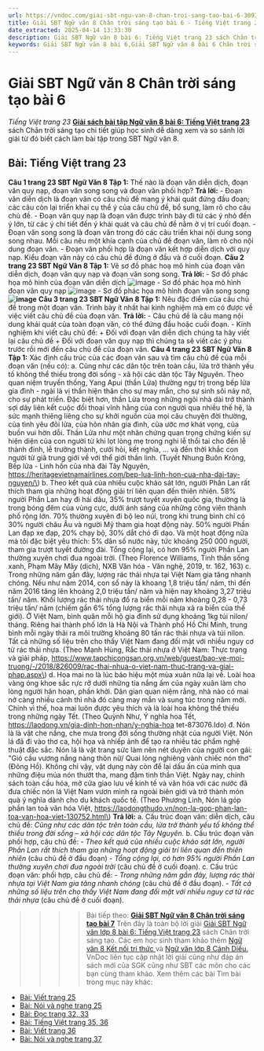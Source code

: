 ```yaml
---
url: https://vndoc.com/giai-sbt-ngu-van-8-chan-troi-sang-tao-bai-6-309390
title: Giải SBT Ngữ văn 8 Chân trời sáng tạo bài 6 - Tiếng Việt trang 23 - VnDoc.com
date_extracted: 2025-04-14 13:33:30
description: Giải SBT Ngữ văn 8 bài 6: Tiếng Việt trang 23 sách Chân trời sáng tạo có đáp án chi tiết cho các bạn cùng tham khảo.
keywords: Giải SBT Ngữ văn 8 bài 6,Giải SBT Ngữ văn 8 bài 6 Chân trời sáng tạo,Giải sách bài tập Ngữ văn CTST lớp 8,Ngữ văn lớp 8 Chân trời sáng tạo,giải bài tập ngữ văn lớp 8,bài Tiếng Việt trang 23,giải SBT ngữ văn 8 CTST trang 23
---
```


# Giải SBT Ngữ văn 8 Chân trời sáng tạo bài 6
 _Tiếng Việt trang 23_
**[Giải sách bài tập Ngữ văn 8 bài 6: Tiếng Việt trang 23](<https://vndoc.com/giai-sbt-ngu-van-8-chan-troi-sang-tao-bai-6-309390>)** sách Chân trời sáng tạo chi tiết giúp học sinh dễ dàng xem và so sánh lời giải từ đó biết cách làm bài tập trong SBT Ngữ văn 8.
## **Bài: Tiếng Việt trang 23**
**Câu 1 trang 23 SBT Ngữ Văn 8 Tập 1:** Thế nào là đoạn văn diễn dịch, đoạn văn quy nạp, đoạn văn song song và đoạn văn phối hợp?
**Trả lời:**
\- Đoạn văn diễn dịch là đoạn văn có câu chủ đề mang ý khái quát đứng đầu đoạn; các câu còn lại triển khai cụ thể ý của câu chủ đề, bổ sung, làm rõ cho câu chủ đề.
\- Đoạn văn quy nạp là đoạn văn được trình bày đi từ các ý nhỏ đến ý lớn, từ các ý chi tiết đến ý khái quát và câu chủ đề nằm ở vị trí cuối đoạn.
\- Đoạn văn song song là đoạn văn trong đó các câu triển khai nội dung song song nhau. Mỗi câu nêu một khía cạnh của chủ đề đoạn văn, làm rõ cho nội dung đoạn văn.
\- Đoạn văn phối hợp là đoạn văn kết hợp diễn dịch với quy nạp. Kiểu đoạn văn này có câu chủ đề đứng ở đầu và ở cuối đoạn.
**Câu 2 trang 23 SBT Ngữ Văn 8 Tập 1:** Vẽ sơ đồ phác hoạ mô hình của đoạn văn diễn dịch, đoạn văn quy nạp và đoạn văn song song.
**Trả lời:**
\- Sơ đồ phác họa mô hình của đoạn văn diễn dịch
![image](https://i.vdoc.vn/data/image/2023/11/13/cau-2-trang-23-sbt-ngu-van-lop-8-tap-1.png)
\- Sơ đồ phác họa mô hình đoạn văn quy nạp
![image](https://i.vdoc.vn/data/image/2023/11/13/cau-2-trang-23-sbt-ngu-van-lop-8-tap-1-1.png)
\- Sơ đồ phác họa mô hình đoạn văn song song
**![image](https://i.vdoc.vn/data/image/2023/11/13/cau-2-trang-23-sbt-ngu-van-lop-8-tap-1-2.png)**
**Câu 3 trang 23 SBT Ngữ Văn 8 Tập 1:** Nêu đặc điểm của câu chủ đề trong một đoạn văn. Trình bày ít nhất hai kinh nghiệm mà em có được về việc viết câu chủ đề của đoạn văn.
**Trả lời:**
\- Câu chủ đề là câu mang nội dung khái quát của toàn đoạn văn, có thể đứng đầu hoặc cuối đoạn.
\- Kinh nghiệm khi viết câu chủ đề:
\+ Đối với đoạn văn diễn dịch chúng ta hãy viết lại câu chủ đề
\+ Đối với đoạn văn quy nạp thì chúng ta sẽ viết các ý phụ trước rồi mới đến câu chủ đề của đoạn văn.
**Câu 4 trang 23 SBT Ngữ Văn 8 Tập 1:** Xác định cấu trúc của các đoạn văn sau và tìm câu chủ đề của mỗi đoạn văn \(nếu có\):
a. Cũng như các dân tộc trên toàn cầu, lửa trở thành yếu tố không thể thiếu trong đời sống
\- xã hội các dân tộc Tây Nguyên. Theo quan niệm truyền thống, Yang Apui \(thần Lửa\) thường ngự trị trong bếp lửa gia đình - ngài là vị thần hiện thân cho sự may mắn, cho sự sinh sôi nảy nở, cho sự phát triển. Đặc biệt hơn, thần Lửa trong những ngôi nhà dài trở thành sợi dây liên kết cuộc đối thoại vĩnh hằng của con người qua nhiều thế hệ, là sức mạnh thiêng liêng cho sự khởi nguồn của mọi câu chuyện đời thường, của tình yêu đôi lửa, của hôn nhân gia đình, của ước mơ khát vọng, của buồn vui hờn dỗi. Thần Lửa như một nhân chứng quan trọng chứng kiến sự hiện diện của con người từ khi lọt lòng mẹ trong nghi lễ thổi tai cho đến lễ thành đinh, lễ trưởng thành, cưới hỏi, kết nghĩa, ... và đến thời khắc con người từ giã trung giới về với thể giới thần linh.
\(Tuyết Nhung Buôn Krông, Bếp lửa - Linh hồn của nhà đài Tây Nguyên, https://heritagevietnamairlines.com/bep-lua-linh-hon-cua-nha-dai-tay-nguyen/\)
b. Theo kết quả của nhiều cuộc khảo sát lớn, người Phần Lan rất thích tham gia những hoạt động giải trí liên quan đến thiên nhiên. 58% người Phần Lan hay đi hái dâu, 35% trượt tuyết xuyên quốc gia, thường là trong bóng đêm của vùng cực, dưới ánh sáng của những công viên thành phố rộng lớn. 70% thường xuyên đi bộ leo núi, trong khi trung bình chỉ có 30% người châu Âu và người Mỹ tham gia hoạt động này. 50% người Phần Lan đạp xe đạp, 20% chạy bộ, 30% dắt chó đi dạo. Và một hoạt động nữa mà tôi đặc biệt yêu thích: 5% dân số nước này, tức khoảng 250 000 người, tham gia trượt tuyết đường đài. Tổng cộng lại, có hơn 95% người Phần Lan thường xuyên chơi đua ngoài trời.
\(Theo Florence Williams, Tinh thần sống xanh, Phạm Mây Mây \(dịch\), NXB Văn hóa - Văn nghệ, 2019, tr. 162, 163\)
c. Trong những năm gần đây, lượng rác thải nhựa tại Việt Nam gia tăng nhanh chóng. Nếu như năm 2014, con số này là khoang 1,8 triệu tấn/ năm, thì đến năm 2016 tăng lên khoảng 2,0 triệu tấn/ năm và hiện nay khoảng 3,27 triệu tấn/ năm. Khối lượng rác thải nhựa đổ ra biển mỗi năm khoảng 0,28 - 0,73 triệu tấn/ năm \(chiếm gần 6% tổng lượng rác thải nhựa xả ra biển của thế giới\). Ở Việt Nam, bình quân mỗi hộ gia đình sử dụng khoảng 1kg túi nilon/ tháng. Riêng hai thành phố lớn là Hà Nội và Thành phố Hồ Chí Minh, trung bình mỗi ngày thải ra môi trường khoảng 80 tấn rác thải nhựa và túi nilon. Tất cả những số liệu trên cho thấy Việt Nam đang đối mặt với nhiều nguy cơ từ rác thải nhựa.
\(Theo Mạnh Hùng, Rắc thải nhựa ở Việt Nam: Thực trạng và giải pháp, https://www.tapchicongsan.org.vn/web/guest/bao-ve-moi-truong/-/2018/826009/rac-thai-nhua-o-viet-nam-thuc-trang-va-giai-phap.aspx\)
d. Hoa mai no là lúc báo hiệu một mùa xuân nữa lại về. Loài hoa vàng óng khoe sắc rực rỡ dưới những tia nắng ấm của ngày xuân làm cho lòng người hân hoan, phấn khởi. Dân gian quan niệm rằng, nhà nào có mai nở càng nhiều cánh thì nhà đó càng may mắn và sung túc trong năm mới. Chính vì thế, hoa mai luôn được yêu thích và là loài hoa không thể thiếu trong những ngày Tết.
\(Theo Quỳnh Như, Ý nghĩa hoa Tết, https://laodong.vn/gia-dinh-hon-nhan/y-nghia-hoa tet-873076.Ido\)
đ. Nón là là vật che nắng, che mưa trong đời sống thường nhật của người Việt. Nón lá đã đi vào thơ ca, hội họa và nhiếp ảnh để tạo ra nhiều tác phẩm nghệ thuật đặc sắc. Nón lá là vật trang sức làm nên nét duyên của người con gái: "Gió cầu vương nắng nàng thôn nữ/ Quai lỏng nghiêng vành chiếc nón thơ" \(Đông Hồ\). Không chỉ vậy, vật dụng này còn để lại dấu ấn của mình qua những điệu múa nón thướt tha, mang đậm tinh thần Việt. Ngày nay, chính sách toàn cầu hóa, mở cửa giao lưu về kinh tế và văn hóa với các nước đã đưa chiếc nón lá Việt Nam vươn mình ra ngoài biên giới và trở thành món quà ý nghĩa dành cho du khách quốc tế.
\(Theo Phương Linh, Nón lá góp phần lan toả văn hóa Việt, https://laodongthudo.vn/non-la-gop-phan-lan-toa-van-hoa-viet-130752.html\)
**Trả lời:**
a. Cấu trúc đoạn văn: diễn dịch, câu chủ đề: _Cũng như các dân tộc trên toàn cầu, lửa trở thành yếu tố không thể thiếu trong đời sống – xã hội các dân tộc Tây Nguyên._
b. Cấu trúc đoạn văn phối hợp, câu chủ đề:
\- _Theo kết quả của nhiều cuộc khảo sát lớn, người Phần Lan rất thích tham gia những hoạt động giải trí liên quan đến thiên nhiên_ \(câu chủ đề ở đầu đoạn\)
\- _Tổng cộng lại, có hơn 95% người Phần Lan thường xuyên chơi đua ngoài trời_ \(câu chủ đề ở cuối đoạn\).
c. Cấu trúc đoạn văn: phối hợp, câu chủ đề:
\- _Trong những năm gần đây, lượng rác thải nhựa tại Việt Nam gia tăng nhanh chóng_ \(câu chủ đề ở đầu đoạn\).
\- _Tất cả những số liệu trên cho thấy Việt Nam đang đối mặt với nhiều nguy cơ từ rác thải nhựa_ \(câu chủ đề ở cuối đoạn\).
>>>> Bài tiếp theo: **[Giải SBT Ngữ văn 8 Chân trời sáng tạo bài 7](<https://vndoc.com/giai-sbt-ngu-van-8-chan-troi-sang-tao-bai-7-309398>)**
Trên đây là toàn bộ lời giải [Giải SBT Ngữ văn lớp 8 bài 6: Tiếng Việt trang 23](<https://vndoc.com/giai-sbt-ngu-van-8-chan-troi-sang-tao-bai-6-309390>) sách Chân trời sáng tạo. Các em học sinh tham khảo thêm [Ngữ văn 8 Kết nối tri thức ](<https://vndoc.com/ngu-van-8-ket-noi-tri-thuc>)và [Ngữ văn lớp 8 Cánh Diều.](<https://vndoc.com/ngu-van-8-canh-dieu>) VnDoc liên tục cập nhật lời giải cũng như đáp án sách mới của SGK cũng như SBT các môn cho các bạn cùng tham khảo.
Xem thêm các bài Tìm bài trong mục này khác:
  * [Bài: Viết trang 25](</giai-sbt-ngu-van-8-chan-troi-sang-tao-bai-7-309398>)
  * [Bài: Nói và nghe trang 25](</giai-sbt-ngu-van-8-chan-troi-sang-tao-bai-8-309399>)
  * [Bài: Đọc trang 32, 33](</giai-sbt-ngu-van-8-chan-troi-sang-tao-bai-9-309403>)
  * [Bài: Tiếng Việt trang 35, 36](</giai-sbt-ngu-van-8-chan-troi-sang-tao-bai-10-309408>)
  * [Bài: Viết trang 36](</giai-sbt-ngu-van-8-chan-troi-sang-tao-bai-11-309412>)
  * [Bài: Nói và nghe trang 37](</giai-sbt-ngu-van-8-chan-troi-sang-tao-bai-12-309415>)

